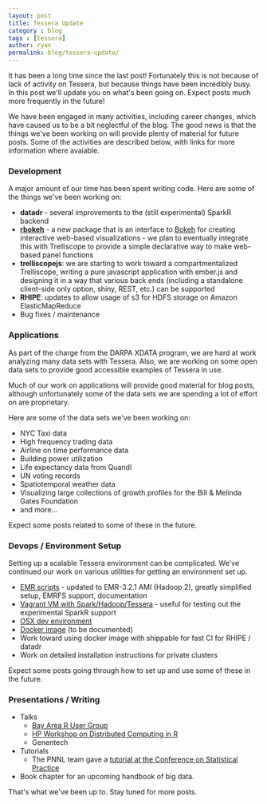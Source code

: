 ```yaml
---
layout: post
title: Tessera Update
category : blog
tags : [tessera]
author: ryan
permalink: blog/tessera-update/
---
```


It has been a long time since the last post!  Fortunately this is not because of lack of activity on Tessera, but because things have been incredibly busy.  In this post we'll update you on what's been going on.  Expect posts much more frequently in the future!

<!--more-->

We have been engaged in many activities, including career changes, which have caused us to be a bit neglectful of the blog.  The good news is that the things we've been working on will provide plenty of material for future posts.  Some of the activities are described below, with links for more information where avaiable.

### Development ###

A major amount of our time has been spent writing code.  Here are some of the things we've been working on:

- **datadr** - several improvements to the (still experimental) SparkR backend
- **[rbokeh](http://hafen.github.io/rbokeh/)** - a new package that is an interface to [Bokeh](http://bokeh.pydata.org/en/latest/) for creating interactive web-based visualizations - we plan to eventually integrate this with Trelliscope to provide a simple declarative way to make web-based panel functions
- **trelliscopejs**: we are starting to work toward a compartmentalized Trelliscope, writing a pure javascript application with ember.js and designing it in a way that various back ends (including a standalone client-side only option, shiny, REST, etc.) can be supported
- **RHIPE**: updates to allow usage of s3 for HDFS storage on Amazon ElasticMapReduce
- Bug fixes / maintenance

### Applications ###

As part of the charge from the DARPA XDATA program, we are hard at work analyzing many data sets with Tessera.  Also, we are working on some open data sets to provide good accessible examples of Tessera in use.

Much of our work on applications will provide good material for blog posts, although unfortunately some of the data sets we are spending a lot of effort on are proprietary.

Here are some of the data sets we've been working on:

- NYC Taxi data
- High frequency trading data
- Airline on time performance data
- Building power utilization
- Life expectancy data from Quandl
- UN voting records
- Spatiotemporal weather data
- Visualizing large collections of growth profiles for the Bill & Melinda Gates Foundation
- and more...

Expect some posts related to some of these in the future.

### Devops / Environment Setup ###

Setting up a scalable Tessera environment can be complicated.  We've continued our work on various utilities for getting an environment set up.

- [EMR scripts](https://github.com/tesseradata/install-emr/tree/master/emr-3.2.1) - updated to EMR-3.2.1 AMI (Hadoop 2), greatly simplified setup, EMRFS support, documentation
- [Vagrant VM with Spark/Hadoop/Tessera](https://github.com/tesseradata/install-vagrant/tree/master/hadoop2.4-spark1.2-rhipe0.75) - useful for testing out the experimental SparkR support
- [OSX dev environment](https://github.com/tesseradata/install-osx)
- [Docker image](https://github.com/tesseradata/install-docker) (to be documented)
- Work toward using docker image with shippable for fast CI for RHIPE / datadr
- Work on detailed installation instructions for private clusters

Expect some posts going through how to set up and use some of these in the future.

### Presentations / Writing ###

- Talks
    - [Bay Area R User Group](https://air.mozilla.org/bay-area-user-group-official-meetup/)
    - [HP Workshop on Distributed Computing in R](http://www.hpl.hp.com/research/systems-research/R-workshop/)
    - Genentech
- Tutorials
    - The PNNL team gave a [tutorial at the Conference on Statistical Practice](http://tessera.io/docs-csp2015/)
- Book chapter for an upcoming handbook of big data.

That's what we've been up to.  Stay tuned for more posts.

